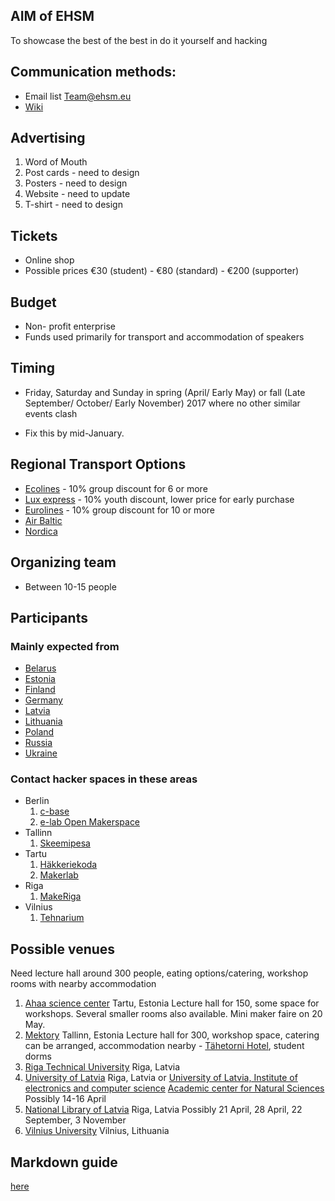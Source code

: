 

## AIM of EHSM 
To showcase the best of the best in do it yourself and hacking 

## Communication methods:
* Email list Team@ehsm.eu
* [Wiki](https://github.com/ehsm/ehsm3-wiki/blob/master/ehsm3.md) 

## Advertising

1. Word of Mouth
2. Post cards - need to design
3. Posters - need to design
4. Website - need to update
5. T-shirt - need to design

## Tickets
* Online shop
* Possible prices €30 (student) - €80 (standard) - €200 (supporter)

## Budget 
* Non- profit enterprise
* Funds used primarily for transport and accommodation of speakers

## Timing 
* Friday, Saturday and Sunday in spring (April/ Early May) or fall (Late September/ October/ Early November) 2017 where no other similar events clash

* Fix this by mid-January.

## Regional Transport Options
* [Ecolines](https://ecolines.net/) - 10% group discount for 6 or more
* [Lux express](https://luxexpress.eu/) - 10% youth discount, lower price for early purchase
* [Eurolines](http://www.eurolines.com) - 10% group discount for 10 or more
* [Air Baltic](https://www.airbaltic.com)
* [Nordica](https://www.nordica.ee/)

## Organizing team 
* Between 10-15 people

## Participants 
  
### Mainly expected from 
  * [Belarus](https://en.wikipedia.org/wiki/Belarus)
  * [Estonia](https://en.wikipedia.org/wiki/Estonia)
  * [Finland](https://en.wikipedia.org/wiki/Finland)
  * [Germany](https://en.wikipedia.org/wiki/Germany)
  * [Latvia](https://en.wikipedia.org/wiki/Latvia)
  * [Lithuania](https://en.wikipedia.org/wiki/Lithuania)
  * [Poland](https://en.wikipedia.org/wiki/Poland)   
  * [Russia](https://en.wikipedia.org/wiki/Russia)
  * [Ukraine](https://en.wikipedia.org/wiki/Ukraine)
  
### Contact hacker spaces in these areas

* Berlin
  1. [c-base](https://www.c-base.org/)
  2. [e-lab Open Makerspace](https://www.meetup.com/de-DE/eLAB-Makerspace/)
* Tallinn
  1. [Skeemipesa](http://www.skeemipesa.ee/)
* Tartu
  1. [Häkkeriekoda](https://hackest.org/)
  2. [Makerlab](http://www.makerlab.ee/)
* Riga 
  1. [MakeRiga](http://makeriga.org/)
* Vilnius
  1. [Tehnarium](https://technarium.lt/)

## Possible venues 
 
 Need lecture hall around 300 people, eating options/catering, workshop rooms with nearby accommodation
 
 1. [Ahaa science center](http://www.ahhaa.ee/) Tartu, Estonia
    Lecture hall for 150, some space for workshops. Several smaller rooms also available. Mini maker faire on 20 May. 
 2. [Mektory](http://www.ttu.ee/projects/mektory-eng/mektory-center/reservable-rooms/) Tallinn, Estonia
    Lecture hall for 300, workshop space, catering can be arranged, accommodation nearby - [Tähetorni Hotel](http://www.thotell.ee/), student dorms
 3. [Riga Technical University](http://www.rtu.lv/en) Riga, Latvia 
 4. [University of Latvia](http://www.lu.lv/eng/) Riga, Latvia or [University of Latvia, Institute of electronics and computer science](http://www.edi.lv/en/home/events/nrp-sophis-seminar-/)
    [Academic center for Natural Sciences](http://www.tornakalns.lv/eng/) Possibly 14-16 April
 5. [National Library of Latvia](http://www.lnb.lv/en/conference-and-events-premises/ziedonis-hall) Riga, Latvia
    Possibly 21 April, 28 April, 22 September, 3 November
 6. [Vilnius University](http://www.vu.lt) Vilnius, Lithuania 

## Markdown guide
[here](https://guides.github.com/features/mastering-markdown/)
